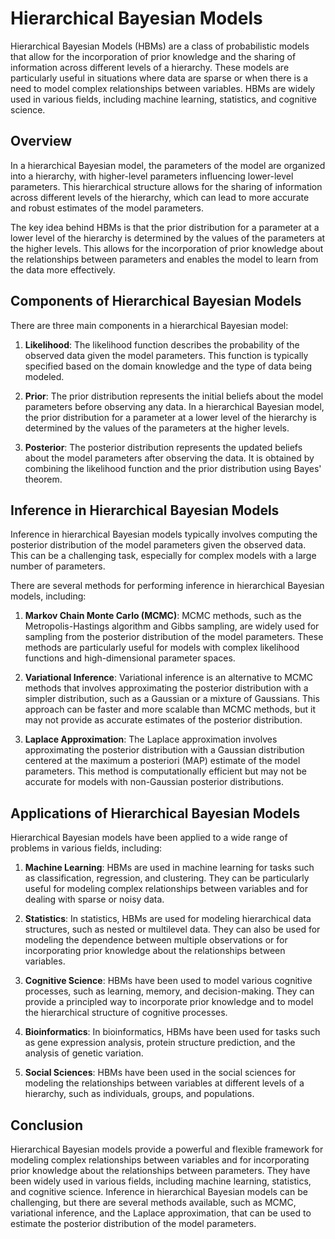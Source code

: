 # Hierarchical Bayesian Models

Hierarchical Bayesian Models (HBMs) are a class of probabilistic models that allow for the incorporation of prior knowledge and the sharing of information across different levels of a hierarchy. These models are particularly useful in situations where data are sparse or when there is a need to model complex relationships between variables. HBMs are widely used in various fields, including machine learning, statistics, and cognitive science.

## Overview

In a hierarchical Bayesian model, the parameters of the model are organized into a hierarchy, with higher-level parameters influencing lower-level parameters. This hierarchical structure allows for the sharing of information across different levels of the hierarchy, which can lead to more accurate and robust estimates of the model parameters.

The key idea behind HBMs is that the prior distribution for a parameter at a lower level of the hierarchy is determined by the values of the parameters at the higher levels. This allows for the incorporation of prior knowledge about the relationships between parameters and enables the model to learn from the data more effectively.

## Components of Hierarchical Bayesian Models

There are three main components in a hierarchical Bayesian model:

1. **Likelihood**: The likelihood function describes the probability of the observed data given the model parameters. This function is typically specified based on the domain knowledge and the type of data being modeled.

2. **Prior**: The prior distribution represents the initial beliefs about the model parameters before observing any data. In a hierarchical Bayesian model, the prior distribution for a parameter at a lower level of the hierarchy is determined by the values of the parameters at the higher levels.

3. **Posterior**: The posterior distribution represents the updated beliefs about the model parameters after observing the data. It is obtained by combining the likelihood function and the prior distribution using Bayes' theorem.

## Inference in Hierarchical Bayesian Models

Inference in hierarchical Bayesian models typically involves computing the posterior distribution of the model parameters given the observed data. This can be a challenging task, especially for complex models with a large number of parameters.

There are several methods for performing inference in hierarchical Bayesian models, including:

1. **Markov Chain Monte Carlo (MCMC)**: MCMC methods, such as the Metropolis-Hastings algorithm and Gibbs sampling, are widely used for sampling from the posterior distribution of the model parameters. These methods are particularly useful for models with complex likelihood functions and high-dimensional parameter spaces.

2. **Variational Inference**: Variational inference is an alternative to MCMC methods that involves approximating the posterior distribution with a simpler distribution, such as a Gaussian or a mixture of Gaussians. This approach can be faster and more scalable than MCMC methods, but it may not provide as accurate estimates of the posterior distribution.

3. **Laplace Approximation**: The Laplace approximation involves approximating the posterior distribution with a Gaussian distribution centered at the maximum a posteriori (MAP) estimate of the model parameters. This method is computationally efficient but may not be accurate for models with non-Gaussian posterior distributions.

## Applications of Hierarchical Bayesian Models

Hierarchical Bayesian models have been applied to a wide range of problems in various fields, including:

1. **Machine Learning**: HBMs are used in machine learning for tasks such as classification, regression, and clustering. They can be particularly useful for modeling complex relationships between variables and for dealing with sparse or noisy data.

2. **Statistics**: In statistics, HBMs are used for modeling hierarchical data structures, such as nested or multilevel data. They can also be used for modeling the dependence between multiple observations or for incorporating prior knowledge about the relationships between variables.

3. **Cognitive Science**: HBMs have been used to model various cognitive processes, such as learning, memory, and decision-making. They can provide a principled way to incorporate prior knowledge and to model the hierarchical structure of cognitive processes.

4. **Bioinformatics**: In bioinformatics, HBMs have been used for tasks such as gene expression analysis, protein structure prediction, and the analysis of genetic variation.

5. **Social Sciences**: HBMs have been used in the social sciences for modeling the relationships between variables at different levels of a hierarchy, such as individuals, groups, and populations.

## Conclusion

Hierarchical Bayesian models provide a powerful and flexible framework for modeling complex relationships between variables and for incorporating prior knowledge about the relationships between parameters. They have been widely used in various fields, including machine learning, statistics, and cognitive science. Inference in hierarchical Bayesian models can be challenging, but there are several methods available, such as MCMC, variational inference, and the Laplace approximation, that can be used to estimate the posterior distribution of the model parameters.
